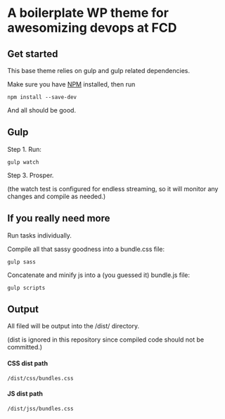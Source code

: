 # A boilerplate WP theme for awesomizing devops at FCD


## Get started

This base theme relies on gulp and gulp related dependencies.

Make sure you have [NPM](https://www.npmjs.com/) installed, then run

```
npm install --save-dev
```
And all should be good.


## Gulp

Step 1. Run:

```
gulp watch
```

Step 3. Prosper.

(the watch test is configured for endless streaming, so it will monitor any changes and compile as needed.)


## If you really need more

Run tasks individually.

Compile all that sassy goodness into a bundle.css file:

```
gulp sass
```

Concatenate and minify js into a (you guessed it) bundle.js file:

```
gulp scripts
```

## Output

All filed will be output into the /dist/ directory.

(dist is ignored in this repository since compiled code should not be committed.)

#### CSS dist path

```
/dist/css/bundles.css
```

#### JS dist path

```
/dist/jss/bundles.css
```
